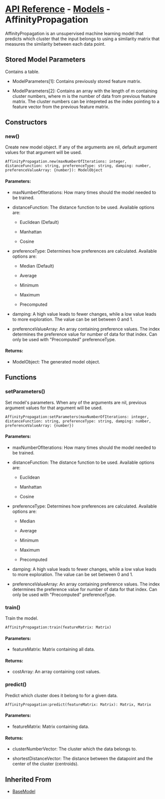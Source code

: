 # [API Reference](../../API.md) - [Models](../Models.md) - AffinityPropagation

AffinityPropagation is an unsupervised machine learning model that predicts which cluster that the input belongs to using a similarity matrix that measures the similarity between each data point.

## Stored Model Parameters

Contains a table.  

* ModelParameters[1]: Contains previously stored feature matrix.

* ModelParameters[2]: Contains an array with the length of m containing cluster numbers, where m is the number of data from previous feature matrix. The cluster numbers can be intepreted as the index pointing to a feature vector from the previous feature matrix.

## Constructors

### new()

Create new model object. If any of the arguments are nil, default argument values for that argument will be used.

```
AffinityPropagation.new(maxNumberOfIterations: integer, distanceFunction: string, preferenceType: string, damping: number, preferenceValueArray: {number}): ModelObject
```

#### Parameters:

* maxNumberOfIterations: How many times should the model needed to be trained.

* distanceFunction: The distance function to be used. Available options are:

    * Euclidean (Default)
      
    * Manhattan
      
    * Cosine

* preferenceType: Determines how preferences are calculated. Available options are:

   * Median (Default)
 
   * Average
   
   * Minimum
 
   * Maximum
 
   * Precomputed

* damping: A high value leads to fewer changes, while a low value leads to more exploration. The value can be set between 0 and 1.

* preferenceValueArray: An array containing preference values. The index determines the preference value for number of data for that index. Can only be used with "Precomputed" preferenceType.

#### Returns:

* ModelObject: The generated model object.

## Functions

### setParameters()

Set model's parameters. When any of the arguments are nil, previous argument values for that argument will be used.

```
AffinityPropagation:setParameters(maxNumberOfIterations: integer, distanceFunction: string, preferenceType: string, damping: number, preferenceValueArray: {number})
```

#### Parameters:

* maxNumberOfIterations: How many times should the model needed to be trained.

* distanceFunction: The distance function to be used. Available options are:

    * Euclidean
      
    * Manhattan
      
    * Cosine

* preferenceType: Determines how preferences are calculated. Available options are:

   * Median
 
   * Average
   
   * Minimum
 
   * Maximum
 
   * Precomputed

* damping: A high value leads to fewer changes, while a low value leads to more exploration. The value can be set between 0 and 1.

* preferenceValueArray: An array containing preference values. The index determines the preference value for number of data for that index. Can only be used with "Precomputed" preferenceType.

### train()

Train the model.

```
AffinityPropagation:train(featureMatrix: Matrix)
```

#### Parameters:

* featureMatrix: Matrix containing all data.

#### Returns:

* costArray: An array containing cost values.

### predict()

Predict which cluster does it belong to for a given data.

```
AffinityPropagation:predict(featureMatrix: Matrix): Matrix, Matrix
```

#### Parameters:

* featureMatrix: Matrix containing data.

#### Returns:

* clusterNumberVector: The cluster which the data belongs to.

* shortestDistanceVector: The distance between the datapoint and the center of the cluster (centroids).

## Inherited From

* [BaseModel](BaseModel.md)
